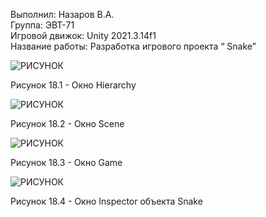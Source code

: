 Выполнил: Назаров В.А.  
Группа: ЭВТ-71  
Игровой движок: Unity 2021.3.14f1  
Название работы: Разработка игрового проекта “ Snake”  




![РИСУНОК](https://gspics.org/images/2022/12/03/0XbMNQ.png)  

Рисунок 18.1 - Окно Hierarchy  

![РИСУНОК](https://gspics.org/images/2022/12/03/0XbUsx.png)  

Рисунок 18.2 - Окно Scene  

![РИСУНОК](https://gspics.org/images/2022/12/03/0XbwWw.png)  

Рисунок 18.3 - Окно Game  

![РИСУНОК](https://gspics.org/images/2022/12/03/0XbPOh.png)  

Рисунок 18.4 - Окно Inspector объекта Snake  
